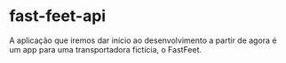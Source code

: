 # fast-feet-api
A aplicação que iremos dar início ao desenvolvimento a partir de agora é um app para uma transportadora fictícia, o FastFeet.
